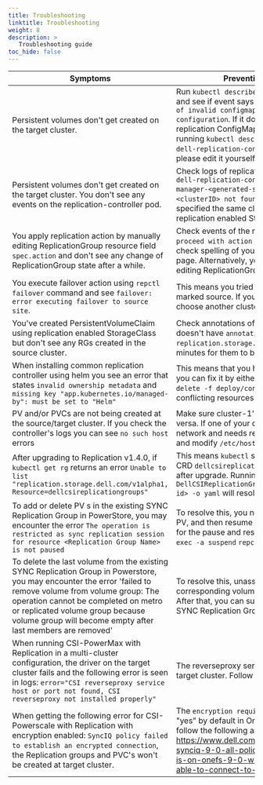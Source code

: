 ```yaml
---
title: Troubleshooting
linktitle: Troubleshooting
weight: 8
description: >
   Troubleshooting guide 
toc_hide: false
---
```


<div class="tdleft">

| Symptoms | Prevention, Resolution or Workaround |
| --- | --- |
| Persistent volumes don't get created on the target cluster. |  Run `kubectl describe` on one of the pods of replication controller and see if event says `Config update won't be applied because of invalid configmap/secrets. Please fix the invalid configuration`. If it does, then ensure you correctly populated replication ConfigMap. You can check the current status by running `kubectl describe cm -n dell-replication-controller dell-replication-controller-config`. If ConfigMap is empty, please edit it yourself or use `repctl cluster inject` command. |
| Persistent volumes don't get created on the target cluster. You don't see any events on the replication-controller pod. | Check logs of replication controller by running `kubectl logs -n dell-replication-controller dell-replication-controller-manager-<generated-symbols>`. If you see `clusterId - <clusterID> not found` errors then be sure to check if you specified the same clusterIDs in both your ConfigMap and replication enabled StorageClass. |
| You apply replication action by manually editing ReplicationGroup resource field `spec.action` and don't see any change of ReplicationGroup state after a while.  | Check events of the replication-controller pod, if it says `Cannot proceed with action <your-action>. [unsupported action]` then check spelling of your action and consult the [Replication Actions](../replication-actions) page. Alternatively, you can use `repctl` instead of manually editing ReplicationGroup resources. |
| You execute failover action using `repctl failover` command and see `failover: error executing failover to source site`. | This means you tried to failover to a cluster that is already marked source. If you still want to execute failover for RG, just choose another cluster. |
| You've created PersistentVolumeClaim using replication enabled StorageClass but don't see any RGs created in the source cluster. | Check annotations of created PersistentVolumeClaim. If it doesn't have `annotations` that start with `replication.storage.dell.com` then please wait for a couple of minutes for them to be added and RG to be created. |
| When installing common replication controller using helm you see an error that states `invalid ownership metadata` and `missing key "app.kubernetes.io/managed-by": must be set to "Helm"` | This means that you haven't fully deleted the previous release, you can fix it by either deleting entire manifest by using `kubectl delete -f deploy/controller.yaml` or manually deleting conflicting resources (ClusterRoles, ClusterRoleBinding, etc.) |
| PV and/or PVCs are not being created at the source/target cluster. If you check the controller's logs you can see `no such host` errors| Make sure cluster-1's API is pingable from cluster-2 and vice versa. If one of your clusters is OpenShift located in a private network and needs records in /etc/hosts, `exec` into controller pod and modify `/etc/hosts` manually. |
| After upgrading to Replication v1.4.0, if `kubectl get rg` returns an error `Unable to list "replication.storage.dell.com/v1alpha1, Resource=dellcsireplicationgroups"`| This means `kubectl` still doesn't recognize the new version of CRD `dellcsireplicationgroups.replication.storage.dell.com` after upgrade. Running the command `kubectl get DellCSIReplicationGroup.v1.replication.storage.dell.com/<rg-id> -o yaml` will resolve the issue. |
| To add or delete PV s in the existing SYNC Replication Group in PowerStore, you may encounter the error `The operation is restricted as sync replication session for resource <Replication Group Name> is not paused` | To resolve this, you need to pause the replication group, add the PV, and then resume the replication group (RG). The commands for the pause and resume operations are: `repctl --rg <rg-id> exec -a suspend`  `repctl --rg <rg-id> exec -a resume` |
| To delete the last volume from the existing SYNC Replication Group in Powerstore, you may encounter the error 'failed to remove volume from volume group: The operation cannot be completed on metro or replicated volume group because volume group will become empty after last members are removed' | To resolve this, unassign the protection policy from the corresponding volume group on the PowerStore Manager UI. After that, you can successfully delete the last volume in that SYNC Replication Group. |
| When running CSI-PowerMax with Replication in a multi-cluster configuration, the driver on the target cluster fails and the following error is seen in logs: `error="CSI reverseproxy service host or port not found, CSI reverseproxy not installed properly"` | The reverseproxy service needs to be created manually on the target cluster. Follow [the instructions here](docs/getting-started/installation/operator/modules/replication#configuration-steps) to create it. |
| When getting the following error for CSI-Powerscale with Replication with encryption enabled: `SyncIQ policy failed to establish an encrypted connection`, the Replication groups and PVC's won't be created at target cluster. | The `encryption required` flag in the SyncIQ settings was set to "yes" by default in OneFS 9.0+. To rectify this error, please follow the following article: <https://www.dell.com/support/kbdoc/en-us/000215174/isilon-synciq-9-0-all-policies-fail-when-source-or-target-cluster-is-on-onefs-9-0-with-no-node-on-source-cluster-was-able-to-connect-to-target-cluster> | 
</div>

